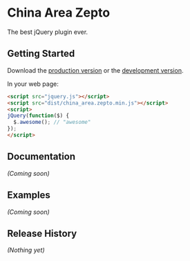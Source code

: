 # China Area Zepto

The best jQuery plugin ever.

## Getting Started
Download the [production version][min] or the [development version][max].

[min]: https://raw.github.com/sang/china_area.zepto/master/dist/china_area.zepto.min.js
[max]: https://raw.github.com/sang/china_area.zepto/master/dist/china_area.zepto.js

In your web page:

```html
<script src="jquery.js"></script>
<script src="dist/china_area.zepto.min.js"></script>
<script>
jQuery(function($) {
  $.awesome(); // "awesome"
});
</script>
```

## Documentation
_(Coming soon)_

## Examples
_(Coming soon)_

## Release History
_(Nothing yet)_
